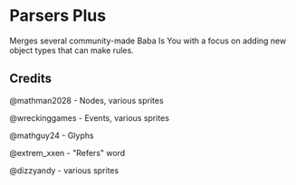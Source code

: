 # Parsers Plus
Merges several community-made Baba Is You with a focus on adding new object types that can make rules.
## Credits
@mathman2028 - Nodes, various sprites

@wreckinggames - Events, various sprites

@mathguy24 - Glyphs

@extrem_xxen - "Refers" word

@dizzyandy - various sprites